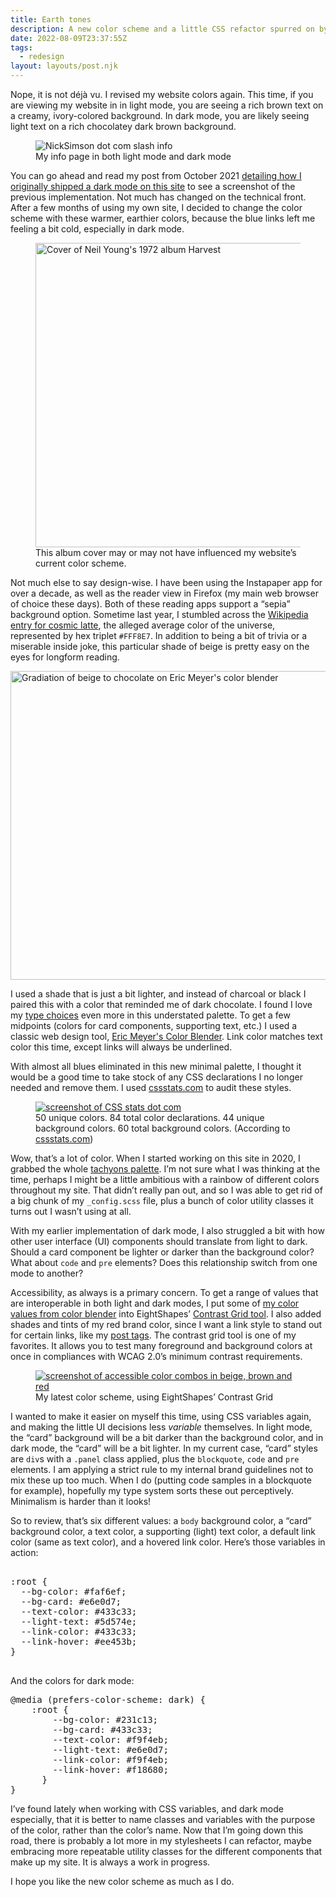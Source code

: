 ```yaml
---
title: Earth tones
description: A new color scheme and a little CSS refactor spurred on by using dark mode. 
date: 2022-08-09T23:37:55Z
tags:
  - redesign
layout: layouts/post.njk
---
```


Nope, it is not déjà vu. I revised my website colors again. This time, if you are viewing my website in in light mode, you are seeing a rich brown text on a creamy, ivory-colored background. In dark mode, you are likely seeing light text on a rich chocolatey dark brown background. 

<figure>
    <img src="/img/post-images/2022-08-lightmode-darkmode.jpg" class="panel"
         alt="NickSimson dot com slash info" />
    <figcaption>My info page in both light mode and dark mode</figcaption>
</figure>

You can go ahead and read my post from October 2021 [detailing how I originally shipped a dark mode on this site](/posts/2021-redesign-dark-mode/) to see a screenshot of the previous implementation. Not much has changed on the technical front. After a few months of using my own site, I decided to change the color scheme with these warmer, earthier colors, because the blue links left me feeling a bit cold, especially in dark mode.

<figure>
<img class="panel" src="/img/post-images/2022-harvest-neil-young.jpg" alt="Cover of Neil Young's 1972 album Harvest" width="497" height="487" loading="lazy"/>
<figcaption>This album cover may or may not have influenced my website’s current color scheme.</figcaption>
</figure>

Not much else to say design-wise. I have been using the Instapaper app for over a decade, as well as the reader view in Firefox (my main web browser of choice these days). Both of these reading apps support a “sepia” background option. Sometime last year, I stumbled across the [Wikipedia entry for cosmic latte](https://en.wikipedia.org/wiki/Cosmic_latte), the alleged average color of the universe, represented by hex triplet <code>#FFF8E7</code>. In addition to being a bit of trivia or a miserable inside joke, this particular shade of beige is pretty easy on the eyes for longform reading.

<img src="/img/post-images/2022-color-blender-earthtones.png" alt="Gradiation of beige to chocolate on Eric Meyer's color blender" width="506" height="494" loading="lazy" />

I used a shade that is just a bit lighter, and instead of charcoal or black I paired this with a color that reminded me of dark chocolate. I found I love my [type choices](/type/) even more in this understated palette. To get a few midpoints (colors for card components, supporting text, etc.) I used a classic web design tool, [Eric Meyer's Color Blender](https://meyerweb.com/eric/tools/color-blend/). Link color matches text color this time, except links will always be underlined.

With almost all blues eliminated in this new minimal palette, I thought it would be a good time to take stock of any CSS declarations I no longer needed and remove them. I used [cssstats.com](https://cssstats.com/) to audit these styles. 

<figure>
<a href="http://web.archive.org/web/20220807202952/https://cssstats.com/stats/?url=nicksimson.com"><img src="/img/post-images/2022-css-color-stats.png" alt="screenshot of CSS stats dot com"  loading="lazy"/></a>
<figcaption>50 unique colors. 84 total color declarations. 44 unique background colors. 60 total background colors. (According to <a href="http://web.archive.org/web/20220807202952/https://cssstats.com/stats/?url=nicksimson.com">cssstats.com</a>)</figcaption>
</figure>

Wow, that’s a lot of color. When I started working on this site in 2020, I grabbed the whole [tachyons palette](http://tachyons.io/docs/themes/skins/). I’m not sure what I was thinking at the time, perhaps I might be a little ambitious with a rainbow of different colors throughout my site. That didn’t really pan out, and so I was able to get rid of a big chunk of my <code>_config.scss</code> file, plus a bunch of color utility classes it turns out I wasn’t using at all. 

With my earlier implementation of dark mode, I also struggled a bit with how other user interface (UI) components should translate from light to dark. Should a card component be lighter or darker than the background color? What about <code>code</code> and <code>pre</code> elements? Does this relationship switch from one mode to another? 

Accessibility, as always is a primary concern. To get a range of values that are interoperable in both light and dark modes, I put some of [my color values from color blender](https://meyerweb.com/eric/tools/color-blend/#F9F4EB:231C13:10:hex) into EightShapes’ [Contrast Grid tool](https://contrast-grid.eightshapes.com/?version=1.1.0&background-colors=&foreground-colors=%23ffffff%2C%20White%0D%0A%23f9f4eb%2C%20Ivory%0D%0A%23e6e0d7%2C%20LightGray%0D%0A%23aba59c%2C%20Gray%0D%0A%235d574e%2C%20MedGray%0D%0A%23433c33%2C%20DarkGray%0D%0A%23231c13%2C%20Black%0D%0A%23c11b11%2C%20DarkRed%0D%0A%23ee453b%2C%20BrandRed%0D%0A%23f18680%2C%20LightRed%0D%0A%23fac1bf%2C%20LightestRed&es-color-form__tile-size=compact&es-color-form__show-contrast=aaa&es-color-form__show-contrast=aa&es-color-form__show-contrast=aa18). I also added shades and tints of my red brand color, since I want a link style to stand out for certain links, like my [post tags](/tags/). The contrast grid tool is one of my favorites. It allows you to test many foreground and background colors at once in compliances with WCAG 2.0’s minimum contrast requirements.  

<figure>
<a href="https://contrast-grid.eightshapes.com/?version=1.1.0&background-colors=&foreground-colors=%23ffffff%2C%20White%0D%0A%23f9f4eb%2C%20Ivory%0D%0A%23e6e0d7%2C%20LightGray%0D%0A%23aba59c%2C%20Gray%0D%0A%235d574e%2C%20MedGray%0D%0A%23433c33%2C%20DarkGray%0D%0A%23231c13%2C%20Black%0D%0A%23c11b11%2C%20DarkRed%0D%0A%23ee453b%2C%20BrandRed%0D%0A%23f18680%2C%20LightRed%0D%0A%23fac1bf%2C%20LightestRed&es-color-form__tile-size=compact&es-color-form__show-contrast=aaa&es-color-form__show-contrast=aa&es-color-form__show-contrast=aa18"><img src="/img/post-images/2022-contrastgrid-earthtones.png" alt="screenshot of accessible color combos in beige, brown and red"  loading="lazy"/></a>
<figcaption>My latest color scheme, using EightShapes’ Contrast Grid</figcaption>
</figure>

I wanted to make it easier on myself this time, using CSS variables again, and making the little UI decisions less <em>variable</em> themselves. In light mode, the “card” background will be a bit darker than the background color, and in dark mode, the “card” will be a bit lighter. In my current case, “card” styles are <code>div</code>s with a <code>.panel</code> class applied, plus the <code>blockquote</code>, <code>code</code> and <code>pre</code> elements. I am applying a strict rule to my internal brand guidelines not to mix these up too much. When I do (putting code samples in a blockquote for example), hopefully my type system sorts these out perceptively. Minimalism is harder than it looks!

So to review, that’s six different values: a <code>body</code> background color, a “card” background color, a text color, a supporting (light) text color, a default link color (same as text color), and a hovered link color. Here’s those variables in action:

<pre>

:root {
  --bg-color: #faf6ef;
  --bg-card: #e6e0d7;
  --text-color: #433c33;
  --light-text: #5d574e;
  --link-color: #433c33;
  --link-hover: #ee453b;
}

</pre>

And the colors for dark mode:

<pre>
@media (prefers-color-scheme: dark) {
    :root {
        --bg-color: #231c13;
        --bg-card: #433c33;
        --text-color: #f9f4eb;
        --light-text: #e6e0d7;
        --link-color: #f9f4eb;
        --link-hover: #f18680;
      }
}
</pre>

I’ve found lately when working with CSS variables, and dark mode especially, that it is better to name classes and variables with the purpose of the color, rather than the color’s name. Now that I’m going down this road, there is probably a lot more in my stylesheets I can refactor, maybe embracing more repeatable utility classes for the different components that make up my site. It is always a work in progress. 

I hope you like the new color scheme as much as I do.